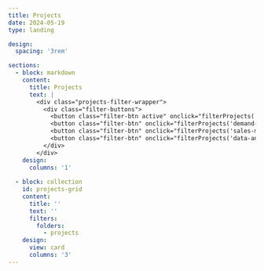 ```yaml
---
title: Projects
date: 2024-05-19
type: landing

design:
  spacing: '3rem'

sections:
  - block: markdown
    content:
      title: Projects
      text: |
        <div class="projects-filter-wrapper">
          <div class="filter-buttons">
            <button class="filter-btn active" onclick="filterProjects('all')">전체</button>
            <button class="filter-btn" onclick="filterProjects('demand-modeling')">수요모델링</button>
            <button class="filter-btn" onclick="filterProjects('sales-marketing')">영업/마케팅</button>
            <button class="filter-btn" onclick="filterProjects('data-analysis')">데이터분석</button>
          </div>
        </div>
    design:
      columns: '1'
      
  - block: collection
    id: projects-grid
    content:
      title: ''
      text: ''
      filters:
        folders:
          - projects
    design:
      view: card
      columns: '3'
---
```


<script>
function filterProjects(category) {
  // 버튼 active 상태 변경
  document.querySelectorAll('.filter-btn').forEach(btn => {
    btn.classList.remove('active');
  });
  event.target.classList.add('active');
  
  // 카드 필터링
  const cards = document.querySelectorAll('[id="projects-grid"] article');
  
  cards.forEach(card => {
    const cardText = card.textContent.toLowerCase();
    let shouldShow = false;
    
    if (category === 'all') {
      shouldShow = true;
    } else if (category === 'demand-modeling' && cardText.includes('demand-modeling')) {
      shouldShow = true;
    } else if (category === 'sales-marketing' && cardText.includes('sales-marketing')) {
      shouldShow = true;
    } else if (category === 'data-analysis' && cardText.includes('data-analysis')) {
      shouldShow = true;
    }
    
    card.style.display = shouldShow ? 'block' : 'none';
  });
}
</script>
